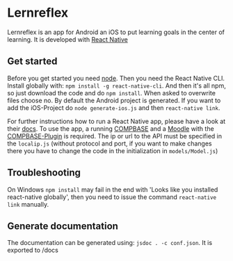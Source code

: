 # Lernreflex

Lernreflex is an app for Android an iOS to put learning goals in the center of learning. It is developed with
[React Native](https://facebook.github.io/react-native/)

## Get started
Before you get started you need [node](https://nodejs.org/).
Then you need the React Native CLI. Install globally with: `npm install -g react-native-cli`.
And then it's all npm, so just download the code and do `npm install`. When asked to overwrite files choose no. By default the Android project is generated. If you want to add the iOS-Project do `node generate-ios.js` and then `react-native link`.

For further instructions how to run a React Native app, please have a look at their [docs](https://facebook.github.io/react-native/).
To use the app, a running [COMPBASE](https://github.com/uzuzjmd/COMPBASE) and a [Moodle](https://github.com/moodle/moodle) with the [COMPBASE-Plugin](https://github.com/uzuzjmd/COMPBASE/tree/master/competence-lms-adaptors/moodle) is required. The ip or url to the API must be specified in the `localip.js` (without protocol and port, if you want to make changes there you have to change the code in the initialization in `models/Model.js`)

## Troubleshooting

On Windows `npm install` may fail in the end with 'Looks like you installed react-native globally', then you need to issue the command `react-native link` manually.

## Generate documentation
The documentation can be generated using:
`jsdoc . -c conf.json`.
It is exported to /docs
